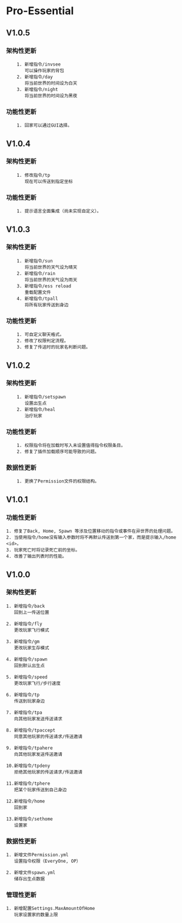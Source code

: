 # Pro-Essential

## V1.0.5

### 架构性更新
        1. 新增指令/invsee
           可以操作玩家的背包
        2. 新增指令/day
           将当前世界的时间设为白天
        3. 新增指令/night
           将当前世界的时间设为黑夜

### 功能性更新
        1. 回家可以通过GUI选择。

## V1.0.4

### 架构性更新
        1. 修改指令/tp
           现在可以传送到指定坐标

### 功能性更新
        1. 提示语言全面集成（尚未实现自定义）。

## V1.0.3

### 架构性更新
        1. 新增指令/sun
           将当前世界的天气设为晴天
        2. 新增指令/rain
           将当前世界的天气设为雨天
        3. 新增指令/ess reload
           重载配置文件
        4. 新增指令/tpall
           将所有玩家传送到身边

### 功能性更新
        1. 可自定义聊天格式。
        2. 修改了权限判定流程。
        3. 修复了传送时的玩家名判断问题。

## V1.0.2

### 架构性更新
        1. 新增指令/setspawn
           设置出生点
        2. 新增指令/heal
           治疗玩家

### 功能性更新
        1. 权限指令将在加载时写入未设置值得指令权限条目。
        2. 修复了插件加载顺序可能导致的问题。

### 数据性更新
        1. 更换了Permission文件的权限结构。

## V1.0.1

### 功能性更新
	1. 修复了Back, Home, Spawn 等涉及位置移动的指令或事件在异世界的处理问题。
	2. 当使用指令/home没有输入参数时将不再默认传送到第一个家，而是提示输入/home <id>。
	3. 玩家死亡时将记录死亡前的坐标。
	4. 改善了输出列表时的性能。

## V1.0.0

### 架构性更新
	1. 新增指令/back
	   回到上一传送位置
		   
	2. 新增指令/fly
	   更改玩家飞行模式
		   
	3. 新增指令/gm
	   更改玩家生存模式
		   
	4. 新增指令/spawn
	   回到默认出生点
		   
	5. 新增指令/speed
	   更改玩家飞行/步行速度
		   
	6. 新增指令/tp
	   传送到玩家身边
		   
	7. 新增指令/tpa
	   向其他玩家发送传送请求
		   
	8. 新增指令/tpaccept
	   同意其他玩家的传送请求/传送邀请
		   
	9. 新增指令/tpahere
	   向其他玩家发送传送邀请
		   
	10.新增指令/tpdeny
	   拒绝其他玩家的传送请求/传送邀请
		   
	11.新增指令/tphere
	   把某个玩家传送到自己身边
		   
	12.新增指令/home
	   回到家
		   
	13.新增指令/sethome
	   设置家
	
### 数据性更新
	1. 新增文件Permission.yml
	   设置指令权限（EveryOne, OP）
		   
	2. 新增文件spawn.yml
	   储存出生点数据
	   
### 管理性更新
	1. 新增配置Settings.MaxAmountOfHome
	   玩家设置家的数量上限